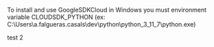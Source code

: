To install and use GoogleSDKCloud in Windows you must environment variable CLOUDSDK_PYTHON (ex: C:\Users\a.falgueras.casals\dev\python\python_3_11_7\python.exe)

test 2